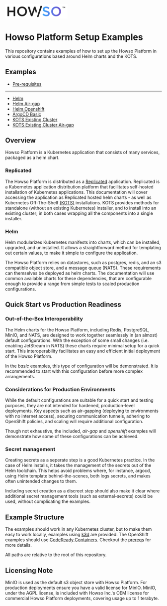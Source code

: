 <img src="assets/logo-gradient-light-bg.png" alt="Logo" width="200"/>

# Howso Platform Setup Examples

This repository contains examples of how to set up the Howso Platform in various configurations based around Helm charts and the KOTS.

## Examples
- [Pre-requisites](prereqs/README.md)
---
- [Helm](helm-basic/README.md)
- [Helm Air-gap](helm-air-gap/README.md)
- [Helm Openshift](helm-openshift/README.md)
- [ArgoCD Basic](argocd-basic/README.md)
- [KOTS Existing Cluster](kots-existing-cluster/README.md)
- [KOTS Existing Cluster Air-gap](kots-existing-cluster-airgap/README.md)

## Overview
Howso Platform is a Kubernetes application that consists of many services, packaged as a helm chart.  


### Replicated
The Howso Platform is distributed as a [Replicated](https://www.replicated.com/) application.  Replicated is a Kubernetes application distribution platform that facilitates self-hosted installation of Kubernetes applications.  This documentation will cover accessing the application as Replicated hosted helm charts - as well as Kubernetes Off-The-Shelf [(KOTS)](https://kots.io/) installations.  KOTS provides methods for standalone (without an existing Kubernetes) installer, and to install into an existing cluster; in both cases wrapping all the components into a single installer.

### Helm
Helm modularizes Kubernetes manifests into charts, which can be installed, upgraded, and uninstalled. It allows a straightforward method for templating out certain values, to make it simple to configure the application.

The Howso Platform relies on datastores, such as postgres, redis, and an s3 compatible object store, and a message queue (NATS).  These requirements can themselves be deployed as helm charts.  The documentation will use common available charts for these dependencies, that are configurable enough to provide a range from simple tests to scaled production configurations.


## Quick Start vs Production Readiness

### Out-of-the-Box Interoperability
The Helm charts for the Howso Platform, including Redis, PostgreSQL, MinIO, and NATS, are designed to work together seamlessly in (an almost) default configurations. With the exception of some small changes (i.e. enabling JetStream in NATS) these charts require minimal setup for a quick start. This interoperability facilitates an easy and efficient initial deployment of the Howso Platform.

In the _basic_ examples, this type of configuration will be demonstrated.  It is recommended to start with this configuration before more complex arrangements.

### Considerations for Production Environments
While the default configurations are suitable for a quick start and testing purposes, they are not intended for hardened, production-level deployments. Key aspects such as air-gapping (deploying to environments with no internet access), securing communication tunnels, adhering to OpenShift policies, and scaling will require additional configuration. 

Though not exhaustive, the included, _air-gap_ and _openshift_ examples will demonstrate how some of these configurations can be achieved. 

### Secret management
Creating secrets as a seperate step is a good Kubernetes practice.  In the case of Helm installs, it takes the management of the secrets out of the Helm toolchain.  This helps avoid problems where, for instance, argocd, using Helm template behind-the-scenes, both logs secrets, and makes often unintended changes to them.

Including secret creation as a discreet step should also make it clear where additional secret management tools (such as external-secrets) could be used, without complicating the examples.

## Example Structure

The examples should work in any Kubernetes cluster, but to make them easy to work locally, examples using [k3d](https://k3d.io/) are provided.  The OpenShift examples should use [CodeReady Containers](https://developers.redhat.com/products/codeready-containers/overview).  Checkout the [prereqs](prereqs/README.md) for more details. 


All paths are relative to the root of this repository.


## Licensing Note
MinIO is used as the default s3 object store with Howso Platform.  For production deployments ensure you have a valid license for MinIO.
MinIO, under the AGPL license, is included with Howso Inc.'s OEM license for commercial Howso Platform deployments, covering usage up to 1 terabyte.
